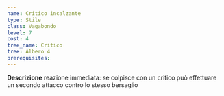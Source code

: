 ```yaml
---
name: Critico incalzante
type: Stile
class: Vagabondo
level: 7
cost: 4
tree_name: Critico
tree: Albero 4
prerequisites: 
---
```


**Descrizione**
reazione immediata: se colpisce con un critico può effettuare un secondo
attacco contro lo stesso bersaglio